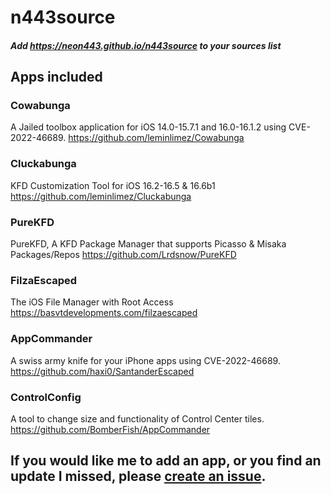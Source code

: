 # n443source
##### Add https://neon443.github.io/n443source to your sources list

## Apps included

### Cowabunga
A Jailed toolbox application for iOS 14.0-15.7.1 and 16.0-16.1.2 using CVE-2022-46689.
https://github.com/leminlimez/Cowabunga

### Cluckabunga
KFD Customization Tool for iOS 16.2-16.5 & 16.6b1
https://github.com/leminlimez/Cluckabunga

### PureKFD
PureKFD, A KFD Package Manager that supports Picasso & Misaka Packages/Repos
https://github.com/Lrdsnow/PureKFD

### FilzaEscaped
The iOS File Manager with Root Access
https://basvtdevelopments.com/filzaescaped

### AppCommander
A swiss army knife for your iPhone apps using CVE-2022-46689.
https://github.com/haxi0/SantanderEscaped


### ControlConfig
A tool to change size and functionality of Control Center tiles.
https://github.com/BomberFish/AppCommander

## If you would like me to add an app, or you find an update I missed, please [create an issue](https://github.com/neon443/n443source/issues/new).
